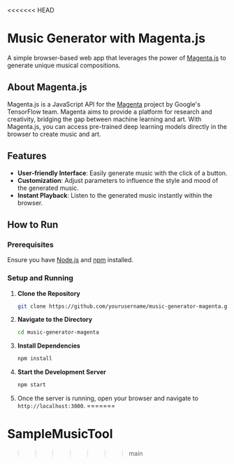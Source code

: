 <<<<<<< HEAD
# Music Generator with Magenta.js

A simple browser-based web app that leverages the power of [Magenta.js](https://magenta.tensorflow.org/get-started/#magentajs) to generate unique musical compositions.

## About Magenta.js

Magenta.js is a JavaScript API for the [Magenta](https://magenta.tensorflow.org/) project by Google's TensorFlow team. Magenta aims to provide a platform for research and creativity, bridging the gap between machine learning and art. With Magenta.js, you can access pre-trained deep learning models directly in the browser to create music and art.

## Features

- **User-friendly Interface**: Easily generate music with the click of a button.
- **Customization**: Adjust parameters to influence the style and mood of the generated music.
- **Instant Playback**: Listen to the generated music instantly within the browser.

## How to Run

### Prerequisites

Ensure you have [Node.js](https://nodejs.org/) and [npm](https://www.npmjs.com/) installed.

### Setup and Running

1. **Clone the Repository**

   ```bash
   git clone https://github.com/yourusername/music-generator-magenta.git
   ```

2. **Navigate to the Directory**

   ```bash
   cd music-generator-magenta
   ```

3. **Install Dependencies**

   ```bash
   npm install
   ```

4. **Start the Development Server**

   ```bash
   npm start
   ```

5. Once the server is running, open your browser and navigate to `http://localhost:3000`.
=======
# SampleMusicTool
>>>>>>> main

